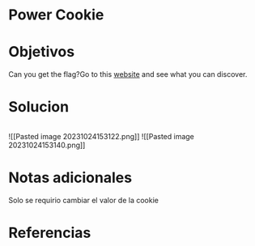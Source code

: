 # Power Cookie
# Objetivos
Can you get the flag?Go to this [website](http://saturn.picoctf.net:57741/) and see what you can discover.
# Solucion
```bash

```
![[Pasted image 20231024153122.png]]
![[Pasted image 20231024153140.png]]
# Notas adicionales
Solo se requirio cambiar el valor de la cookie
# Referencias
